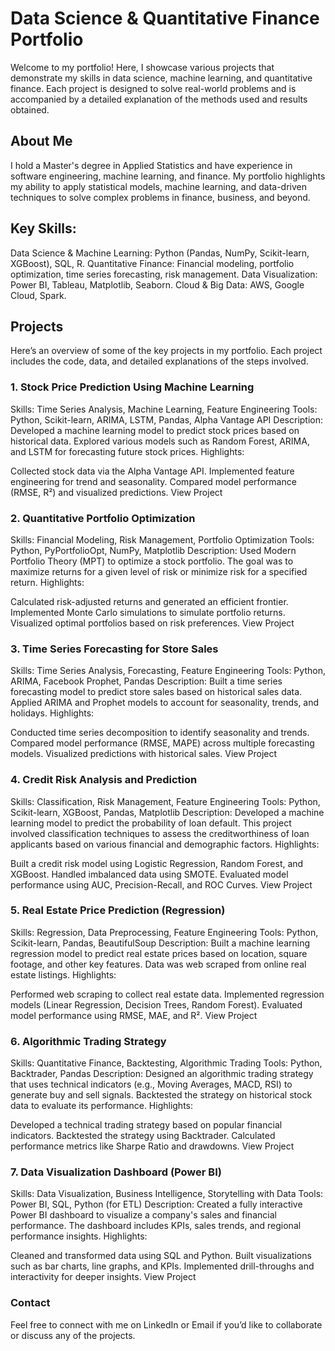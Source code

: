 

# Data Science & Quantitative Finance Portfolio
Welcome to my portfolio! Here, I showcase various projects that demonstrate my skills in data science, machine learning, and quantitative finance. Each project is designed to solve real-world problems and is accompanied by a detailed explanation of the methods used and results obtained.

## About Me
I hold a Master's degree in Applied Statistics and have experience in software engineering, machine learning, and finance. My portfolio highlights my ability to apply statistical models, machine learning, and data-driven techniques to solve complex problems in finance, business, and beyond.

## Key Skills:

Data Science & Machine Learning: Python (Pandas, NumPy, Scikit-learn, XGBoost), SQL, R.
Quantitative Finance: Financial modeling, portfolio optimization, time series forecasting, risk management.
Data Visualization: Power BI, Tableau, Matplotlib, Seaborn.
Cloud & Big Data: AWS, Google Cloud, Spark.
## Projects
Here’s an overview of some of the key projects in my portfolio. Each project includes the code, data, and detailed explanations of the steps involved.

### 1. Stock Price Prediction Using Machine Learning
Skills: Time Series Analysis, Machine Learning, Feature Engineering
Tools: Python, Scikit-learn, ARIMA, LSTM, Pandas, Alpha Vantage API
Description: Developed a machine learning model to predict stock prices based on historical data. Explored various models such as Random Forest, ARIMA, and LSTM for forecasting future stock prices.
Highlights:

Collected stock data via the Alpha Vantage API.
Implemented feature engineering for trend and seasonality.
Compared model performance (RMSE, R²) and visualized predictions.
View Project

### 2. Quantitative Portfolio Optimization
Skills: Financial Modeling, Risk Management, Portfolio Optimization
Tools: Python, PyPortfolioOpt, NumPy, Matplotlib
Description: Used Modern Portfolio Theory (MPT) to optimize a stock portfolio. The goal was to maximize returns for a given level of risk or minimize risk for a specified return.
Highlights:

Calculated risk-adjusted returns and generated an efficient frontier.
Implemented Monte Carlo simulations to simulate portfolio returns.
Visualized optimal portfolios based on risk preferences.
View Project

### 3. Time Series Forecasting for Store Sales
Skills: Time Series Analysis, Forecasting, Feature Engineering
Tools: Python, ARIMA, Facebook Prophet, Pandas
Description: Built a time series forecasting model to predict store sales based on historical sales data. Applied ARIMA and Prophet models to account for seasonality, trends, and holidays.
Highlights:

Conducted time series decomposition to identify seasonality and trends.
Compared model performance (RMSE, MAPE) across multiple forecasting models.
Visualized predictions with historical sales.
View Project

### 4. Credit Risk Analysis and Prediction
Skills: Classification, Risk Management, Feature Engineering
Tools: Python, Scikit-learn, XGBoost, Pandas, Matplotlib
Description: Developed a machine learning model to predict the probability of loan default. This project involved classification techniques to assess the creditworthiness of loan applicants based on various financial and demographic factors.
Highlights:

Built a credit risk model using Logistic Regression, Random Forest, and XGBoost.
Handled imbalanced data using SMOTE.
Evaluated model performance using AUC, Precision-Recall, and ROC Curves.
View Project

### 5. Real Estate Price Prediction (Regression)
Skills: Regression, Data Preprocessing, Feature Engineering
Tools: Python, Scikit-learn, Pandas, BeautifulSoup
Description: Built a machine learning regression model to predict real estate prices based on location, square footage, and other key features. Data was web scraped from online real estate listings.
Highlights:

Performed web scraping to collect real estate data.
Implemented regression models (Linear Regression, Decision Trees, Random Forest).
Evaluated model performance using RMSE, MAE, and R².
View Project

### 6. Algorithmic Trading Strategy
Skills: Quantitative Finance, Backtesting, Algorithmic Trading
Tools: Python, Backtrader, Pandas
Description: Designed an algorithmic trading strategy that uses technical indicators (e.g., Moving Averages, MACD, RSI) to generate buy and sell signals. Backtested the strategy on historical stock data to evaluate its performance.
Highlights:

Developed a technical trading strategy based on popular financial indicators.
Backtested the strategy using Backtrader.
Calculated performance metrics like Sharpe Ratio and drawdowns.
View Project

### 7. Data Visualization Dashboard (Power BI)
Skills: Data Visualization, Business Intelligence, Storytelling with Data
Tools: Power BI, SQL, Python (for ETL)
Description: Created a fully interactive Power BI dashboard to visualize a company's sales and financial performance. The dashboard includes KPIs, sales trends, and regional performance insights.
Highlights:

Cleaned and transformed data using SQL and Python.
Built visualizations such as bar charts, line graphs, and KPIs.
Implemented drill-throughs and interactivity for deeper insights.
View Project

### Contact
Feel free to connect with me on LinkedIn or Email if you’d like to collaborate or discuss any of the projects.

